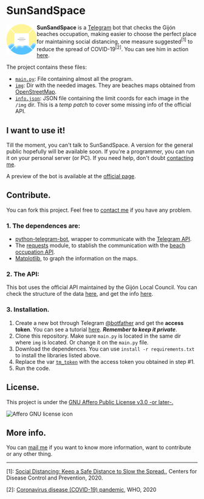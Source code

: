 # SunSandSpace
<img src="docs/resources/img/logo_v1.png" alt="Project logo" align="left" width="80"> **SunSandSpace** is a [Telegram](https://www.telegram.org) bot that checks the Gijón beaches occupation, making easier to choose the perfect place for maintaining social distancing, one measure suggested<sup>[1]</sup> to reduce the spread of COVID-19<sup>[2]</sup>. You can see him in action [here](https://ajuancer.github.io/sunSandSpace/resources/video/test_v0_0.mp4).

The project contains these files:

- [`main.py`](main.py): File containing almost all the program.
- [`img`](img): Dir with the needed images. They are beaches maps obtained from [OpenStreetMap](https://www.openstreetmap.org).
- [`info.json`](info.json): JSON file containing the limit coords for each image in the `/img` dir. This is a _temp patch_ to cover some missing info of the official API. 

## I want to use it!

Till the moment, you can't talk to SunSandSpace. A version for the general public hopefully will be available soon. If you're a programmer, you can run it on your personal server (or PC). If you need help, don't doubt [contacting me](https://ajuancer.github.io).

A preview of the bot is available at the [official page](https://ajuancer.github.io/sunSandSpace).

## Contribute.

You can fork this project. Feel free to [contact me](https://ajuancer.github.io) if you have any problem. 

### 1. The dependences are:

- [python-telegram-bot](https://python-telegram-bot.org/), wrapper to communicate with the [Telegram API](https://core.telegram.org/api).
- The [requests](https://pypi.org/project/requests/) module, to stablish the communication with the [beach occupation API](https://www.gijon.es/es/datos/ocupacion_playas).
- [Matplotlib](https://matplotlib.org/), to graph the information on the maps.

### 2. The API:

This bot uses the official API maintained by the Gijón Local Council. You can check the structure of the data  [here](https://www.gijon.es/es/datos/ocupacion_playas), and get the info  [here](https://playasapi.ctic.es/v1/zones).

### 3. Installation.

1. Create a new bot through Telegram [@botfather](https://t.me/botfather) and get the **access token**. You can see a tutorial [here](https://core.telegram.org/bots#6-botfather). _**Remember to keep it private**_.
2. Clone this repository. Make sure `main.py` is located in the same dir where `img` is located. Or change it on the `main.py` file.
3. Download the dependences. You can use `install -r requirements.txt` to install the libraries listed above.
4. Replace the var [`tm_token`](main.py#L298) with the access token you obtained in step #1.
5. Run the code.

## License.

This project is under the [GNU Affero Public License v3.0 -or later-.](https://www.gnu.org/licenses/agpl-3.0.en.html)

![Affero GNU license icon](https://www.gnu.org/graphics/agplv3-155x51.png)

## More info.

You can [mail me](https://ajuancer.github.io) if you want to know more information, want to contribute or any other thing.

------

[1]: [Social Distancing: Keep a Safe Distance to Slow the Spread.](https://www.cdc.gov/coronavirus/2019-ncov/prevent-getting-sick/social-distancing.html), Centers for Disease Control and Prevention, 2020.

[2]: [Coronavirus disease (COVID-19) pandemic](https://www.who.int/emergencies/diseases/novel-coronavirus-2019), WHO, 2020

